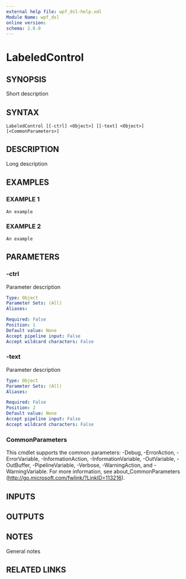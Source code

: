 ```yaml
---
external help file: wpf_dsl-help.xml
Module Name: wpf_dsl
online version:
schema: 2.0.0
---
```


# LabeledControl

## SYNOPSIS
Short description

## SYNTAX

```
LabeledControl [[-ctrl] <Object>] [[-text] <Object>] [<CommonParameters>]
```

## DESCRIPTION
Long description

## EXAMPLES

### EXAMPLE 1
```
An example
```

### EXAMPLE 2
```
An example
```

## PARAMETERS

### -ctrl
Parameter description

```yaml
Type: Object
Parameter Sets: (All)
Aliases:

Required: False
Position: 1
Default value: None
Accept pipeline input: False
Accept wildcard characters: False
```

### -text
Parameter description

```yaml
Type: Object
Parameter Sets: (All)
Aliases:

Required: False
Position: 2
Default value: None
Accept pipeline input: False
Accept wildcard characters: False
```

### CommonParameters
This cmdlet supports the common parameters: -Debug, -ErrorAction, -ErrorVariable, -InformationAction, -InformationVariable, -OutVariable, -OutBuffer, -PipelineVariable, -Verbose, -WarningAction, and -WarningVariable.
For more information, see about_CommonParameters (http://go.microsoft.com/fwlink/?LinkID=113216).

## INPUTS

## OUTPUTS

## NOTES
General notes

## RELATED LINKS
